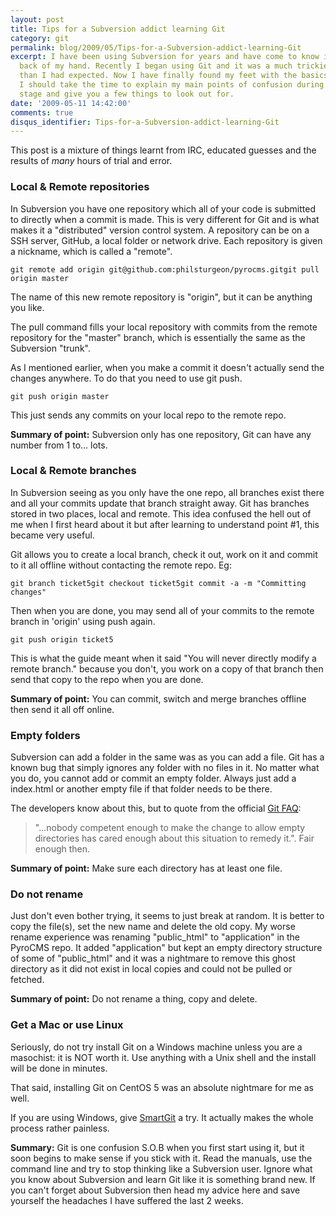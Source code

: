 ```yaml
---
layout: post
title: Tips for a Subversion addict learning Git
category: git
permalink: blog/2009/05/Tips-for-a-Subversion-addict-learning-Git
excerpt: I have been using Subversion for years and have come to know it like the
  back of my hand. Recently I began using Git and it was a much trickier transition
  than I had expected. Now I have finally found my feet with the basics of Git I thought
  I should take the time to explain my main points of confusion during the learning
  stage and give you a few things to look out for.
date: '2009-05-11 14:42:00'
comments: true
disqus_identifier: Tips-for-a-Subversion-addict-learning-Git
---
```


This post is a mixture of things learnt from IRC, educated guesses and the results of _many_ hours of trial and error.

### Local & Remote repositories

In Subversion you have one repository which all of your code is submitted to directly when a commit is made. This is very different for Git and is what makes it a "distributed" version control system. A repository can be on a SSH server, GitHub, a local folder or network drive. Each repository is given a nickname, which is called a "remote".

    git remote add origin git@github.com:philsturgeon/pyrocms.gitgit pull origin master

The name of this new remote repository is "origin", but it can be anything you like.

The pull command fills your local repository with commits from the remote repository for the "master" branch, which is essentially the same as the Subversion "trunk".

As I mentioned earlier, when you make a commit it doesn't actually send the changes anywhere. To do that you need to use git push.

    git push origin master

This just sends any commits on your local repo to the remote repo.

**Summary of point:** Subversion only has one repository, Git can have any number from 1 to... lots.

### Local & Remote branches

In Subversion seeing as you only have the one repo, all branches exist there and all your commits update that branch straight away. Git has branches stored in two places, local and remote. This idea confused the hell out of me when I first heard about it but after learning to understand point #1, this became very useful.

Git allows you to create a local branch, check it out, work on it and commit to it all offline without contacting the remote repo. Eg:

    git branch ticket5git checkout ticket5git commit -a -m "Committing changes"

Then when you are done, you may send all of your commits to the remote branch in 'origin' using push again.

    git push origin ticket5

This is what the guide meant when it said "You will never directly modify a remote branch." because you don't, you work on a copy of that branch then send that copy to the repo when you are done.

**Summary of point:** You can commit, switch and merge branches offline then send it all off online.

### Empty folders

Subversion can add a folder in the same was as you can add a file. Git has a known bug that simply ignores any folder with no files in it. No matter what you do, you cannot add or commit an empty folder. Always just add a index.html or another empty file if that folder needs to be there.

The developers know about this, but to quote from the official [Git FAQ](http://git.or.cz/gitwiki/GitFaq):

> "...nobody competent enough to make the change to allow empty directories has cared enough about this situation to remedy it.". Fair enough then.

**Summary of point:** Make sure each directory has at least one file.

### Do not rename

Just don't even bother trying, it seems to just break at random. It is better to copy the file(s), set the new name and delete the old copy. My worse rename experience was renaming "public\_html" to "application" in the PyroCMS repo. It added "application" but kept an empty directory structure of some of "public\_html" and it was a nightmare to remove this ghost directory as it did not exist in local copies and could not be pulled or fetched.

**Summary of point:** Do not rename a thing, copy and delete.

### Get a Mac or use Linux

Seriously, do not try install Git on a Windows machine unless you are a masochist: it is NOT worth it. Use anything with a Unix shell and the install will be done in minutes.

That said, installing Git on CentOS 5 was an absolute nightmare for me as well.

If you are using Windows, give [SmartGit](http://www.syntevo.com/smartgit/ "Visual GUI for Windows & Git") a try. It actually makes the whole process rather painless.

**Summary:** Git is one confusion S.O.B when you first start using it, but it soon begins to make sense if you stick with it. Read the manuals, use the command line and try to stop thinking like a Subversion user. Ignore what you know about Subversion and learn Git like it is something brand new. If you can't forget about Subversion then head my advice here and save yourself the headaches I have suffered the last 2 weeks.

